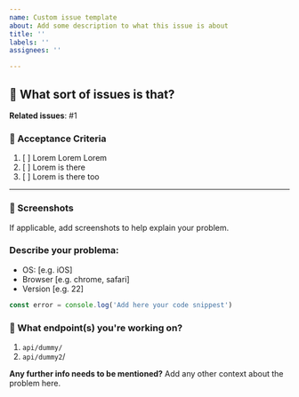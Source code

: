 ```yaml
---
name: Custom issue template
about: Add some description to what this issue is about
title: ''
labels: ''
assignees: ''

---
```


## :memo: What sort of issues is that?
**Related issues**: 
#1

### :dart: Acceptance Criteria 
1. [ ] Lorem Lorem Lorem
2. [ ] Lorem is there
3. [ ] Lorem is there too
---------
### :camera_flash:  Screenshots
If applicable, add screenshots to help explain your problem.

### Describe your problema:
 - OS: [e.g. iOS]
 - Browser [e.g. chrome, safari]
 - Version [e.g. 22]
 > 
 ```ts
 const error = console.log('Add here your code snippest')
 ```
### :link:  What endpoint(s) you're working on?
1. `api/dummy/`
2. `api/dummy2`/

**Any further info needs to be mentioned?**
Add any other context about the problem here.

